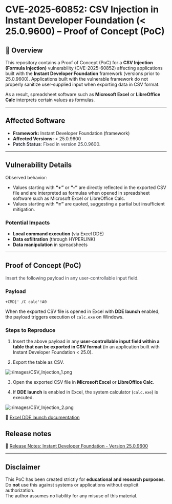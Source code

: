 # CVE-2025-60852: CSV Injection in Instant Developer Foundation (< 25.0.9600) – Proof of Concept (PoC)

## 📌 Overview

This repository contains a Proof of Concept (PoC) for a **CSV Injection (Formula Injection)** vulnerability (CVE-2025-60852) affecting applications built with the **Instant Developer Foundation** framework (versions prior to 25.0.9600). <span style="color: #0d0d0d;">Applications built with the vulnerable framework do not properly sanitize user-supplied input when exporting data in CSV format.</span>

As a result, spreadsheet software such as **Microsoft Excel** or **LibreOffice Calc** interprets certain values as formulas.

* * *

## Affected Software

- **Framework:** Instant Developer Foundation <span style="color: #0d0d0d;">(framework)</span>
- **Affected Versions:** < 25.0.9600
- <span style="color: #383a42;">**Patch Status**:</span> <span style="color: #383a42;">Fixed in version 25.0.9600.</span>

* * *

## Vulnerability Details

Observed behavior:

- Values starting with **“+”** or **“-”** are directly reflected in the exported CSV file and are interpreted as formulas when opened in spreadsheet software such as Microsoft Excel or LibreOffice Calc.
- Values starting with **“=”** are quoted, suggesting a partial but insufficient mitigation.

### Potential Impacts

- **Local command execution** (via Excel DDE)
- **Data exfiltration** (through HYPERLINK)
- **Data manipulation** in spreadsheets

* * *

## Proof of Concept (PoC)

<span style="color: #383a42;">Insert the following payload in any user-controllable input field.</span>

### Payload

`+CMD|' /C calc'!A0`

<span style="color: #0d0d0d;">When the exported CSV file is opened in Excel with</span> **DDE launch** <span style="color: #0d0d0d;">enabled, the payload triggers execution of</span> `calc.exe` <span style="color: #0d0d0d;">on Windows.</span>

### Steps to Reproduce

1.  Insert the above payload in any **user-controllable input field within a table that can be exported in CSV format** (in an application built with Instant Developer Foundation < 25.0).
    
2.  Export the table as CSV.

![:/images/CSV_Injection_1.png](https://github.com/valeriocassoni/CSV-Injection-in-Instant-Developer-Foundation-25.0-PoC/blob/main/images/CSV_Injection_1.png)
    
3.  Open the exported CSV file in **Microsoft Excel** or **LibreOffice Calc**.
    
4.  If **DDE launch** is enabled in Excel, the system calculator (`calc.exe`) is executed.

![:/images/CSV_Injection_2.png](https://github.com/valeriocassoni/CSV-Injection-in-Instant-Developer-Foundation-25.0-PoC/blob/main/images/CSV_Injection_2.png)

    

🔗 [Excel DDE launch documentation](https://learn.microsoft.com/en-us/office/troubleshoot/excel/security-settings)

## Release notes
🔗 [Release Notes: Instant Developer Foundation - Version 25.0.9600](https://doc.instantdeveloper.com/?ARTID=0A1FE3DB-A827-4122-900D-BD17C7C9F292)

* * *

## Disclaimer

This PoC has been created strictly for **educational and research purposes**.  
Do **not** use this against systems or applications without explicit authorization.  
The author assumes no liability for any misuse of this material.

&nbsp;
